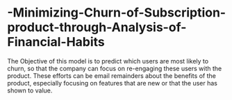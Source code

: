 # -Minimizing-Churn-of-Subscription-product-through-Analysis-of-Financial-Habits
The Objective of this model is to predict which users are most likely to churn, so that the company can focus on re-engaging these users with the product. These efforts can be email remainders about the benefits of the product, especially focusing on features that are new or that the user has shown to value.
